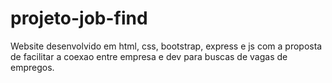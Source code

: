 # projeto-job-find
 Website desenvolvido em html, css, bootstrap, express e js com a proposta de facilitar a coexao entre empresa e dev para buscas de vagas de empregos.
